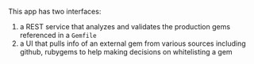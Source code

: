 This app has two interfaces:
1. a REST service that analyzes and validates the production gems referenced in a `Gemfile`
2. a UI that pulls info of an external gem from various sources including github, rubygems to help making decisions on whitelisting a gem
